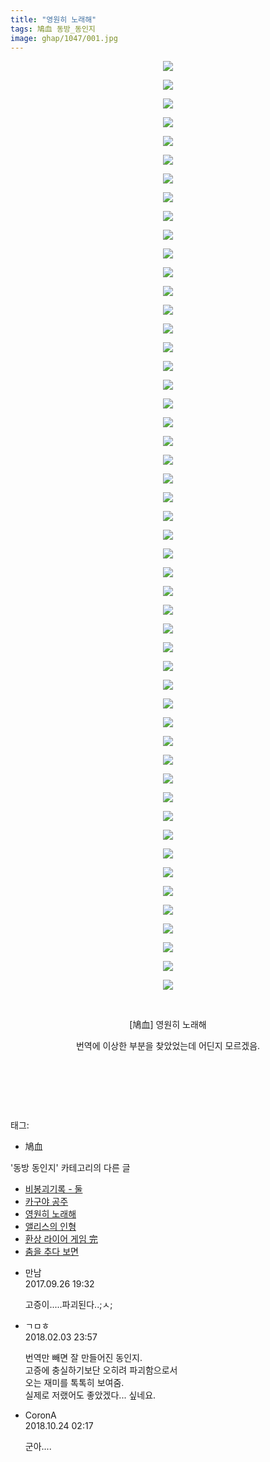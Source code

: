 ```yaml
---
title: "영원히 노래해"
tags: 鳩血 동방_동인지
image: ghap/1047/001.jpg
---
```

<div class="article">
<p style="text-align: center; clear: none; float: none;"><img src="{{ site.nasurl }}/ghap/1047/001.jpg"/></p>
<p style="text-align: center; clear: none; float: none;"><img src="{{ site.nasurl }}/ghap/1047/002.jpg"/></p>
<p style="text-align: center; clear: none; float: none;"><img src="{{ site.nasurl }}/ghap/1047/003.jpg"/></p>
<p style="text-align: center; clear: none; float: none;"><img src="{{ site.nasurl }}/ghap/1047/004.jpg"/></p>
<p style="text-align: center; clear: none; float: none;"><img src="{{ site.nasurl }}/ghap/1047/005.jpg"/></p>
<p style="text-align: center; clear: none; float: none;"><img src="{{ site.nasurl }}/ghap/1047/006.jpg"/></p>
<p style="text-align: center; clear: none; float: none;"><img src="{{ site.nasurl }}/ghap/1047/007.jpg"/></p>
<p style="text-align: center; clear: none; float: none;"><img src="{{ site.nasurl }}/ghap/1047/008.jpg"/></p>
<p style="text-align: center; clear: none; float: none;"><img src="{{ site.nasurl }}/ghap/1047/009.jpg"/></p>
<p style="text-align: center; clear: none; float: none;"><img src="{{ site.nasurl }}/ghap/1047/010.jpg"/></p>
<p style="text-align: center; clear: none; float: none;"><img src="{{ site.nasurl }}/ghap/1047/011.jpg"/></p>
<p style="text-align: center; clear: none; float: none;"><img src="{{ site.nasurl }}/ghap/1047/012.jpg"/></p>
<p style="text-align: center; clear: none; float: none;"><img src="{{ site.nasurl }}/ghap/1047/013.jpg"/></p>
<p style="text-align: center; clear: none; float: none;"><img src="{{ site.nasurl }}/ghap/1047/014.jpg"/></p>
<p style="text-align: center; clear: none; float: none;"><img src="{{ site.nasurl }}/ghap/1047/015.jpg"/></p>
<p style="text-align: center; clear: none; float: none;"><img src="{{ site.nasurl }}/ghap/1047/016.jpg"/></p>
<p style="text-align: center; clear: none; float: none;"><img src="{{ site.nasurl }}/ghap/1047/017.jpg"/></p>
<p style="text-align: center; clear: none; float: none;"><img src="{{ site.nasurl }}/ghap/1047/018.jpg"/></p>
<p style="text-align: center; clear: none; float: none;"><img src="{{ site.nasurl }}/ghap/1047/019.jpg"/></p>
<p style="text-align: center; clear: none; float: none;"><img src="{{ site.nasurl }}/ghap/1047/020.jpg"/></p>
<p style="text-align: center; clear: none; float: none;"><img src="{{ site.nasurl }}/ghap/1047/021.jpg"/></p>
<p style="text-align: center; clear: none; float: none;"><img src="{{ site.nasurl }}/ghap/1047/022.jpg"/></p>
<p style="text-align: center; clear: none; float: none;"><img src="{{ site.nasurl }}/ghap/1047/023.jpg"/></p>
<p style="text-align: center; clear: none; float: none;"><img src="{{ site.nasurl }}/ghap/1047/024.jpg"/></p>
<p style="text-align: center; clear: none; float: none;"><img src="{{ site.nasurl }}/ghap/1047/025.jpg"/></p>
<p style="text-align: center; clear: none; float: none;"><img src="{{ site.nasurl }}/ghap/1047/026.jpg"/></p>
<p style="text-align: center; clear: none; float: none;"><img src="{{ site.nasurl }}/ghap/1047/027.jpg"/></p>
<p style="text-align: center; clear: none; float: none;"><img src="{{ site.nasurl }}/ghap/1047/028.jpg"/></p>
<p style="text-align: center; clear: none; float: none;"><img src="{{ site.nasurl }}/ghap/1047/029.jpg"/></p>
<p style="text-align: center; clear: none; float: none;"><img src="{{ site.nasurl }}/ghap/1047/030.jpg"/></p>
<p style="text-align: center; clear: none; float: none;"><img src="{{ site.nasurl }}/ghap/1047/031.jpg"/></p>
<p style="text-align: center; clear: none; float: none;"><img src="{{ site.nasurl }}/ghap/1047/032.jpg"/></p>
<p style="text-align: center; clear: none; float: none;"><img src="{{ site.nasurl }}/ghap/1047/033.jpg"/></p>
<p style="text-align: center; clear: none; float: none;"><img src="{{ site.nasurl }}/ghap/1047/034.jpg"/></p>
<p style="text-align: center; clear: none; float: none;"><img src="{{ site.nasurl }}/ghap/1047/035.jpg"/></p>
<p style="text-align: center; clear: none; float: none;"><img src="{{ site.nasurl }}/ghap/1047/036.jpg"/></p>
<p style="text-align: center; clear: none; float: none;"><img src="{{ site.nasurl }}/ghap/1047/037.jpg"/></p>
<p style="text-align: center; clear: none; float: none;"><img src="{{ site.nasurl }}/ghap/1047/038.jpg"/></p>
<p style="text-align: center; clear: none; float: none;"><img src="{{ site.nasurl }}/ghap/1047/039.jpg"/></p>
<p style="text-align: center; clear: none; float: none;"><img src="{{ site.nasurl }}/ghap/1047/040.jpg"/></p>
<p style="text-align: center; clear: none; float: none;"><img src="{{ site.nasurl }}/ghap/1047/041.jpg"/></p>
<p style="text-align: center; clear: none; float: none;"><img src="{{ site.nasurl }}/ghap/1047/042.jpg"/></p>
<p style="text-align: center; clear: none; float: none;"><img src="{{ site.nasurl }}/ghap/1047/043.jpg"/></p>
<p style="text-align: center; clear: none; float: none;"><img src="{{ site.nasurl }}/ghap/1047/044.jpg"/></p>
<p style="text-align: center; clear: none; float: none;"><img src="{{ site.nasurl }}/ghap/1047/045.jpg"/></p>
<p style="text-align: center; clear: none; float: none;"><img src="{{ site.nasurl }}/ghap/1047/046.jpg"/></p>
<p style="text-align: center; clear: none; float: none;"><img src="{{ site.nasurl }}/ghap/1047/047.jpg"/></p>
<p style="text-align: center; clear: none; float: none;"><img src="{{ site.nasurl }}/ghap/1047/048.jpg"/></p>
<p style="text-align: center; clear: none; float: none;"><img src="{{ site.nasurl }}/ghap/1047/049.jpg"/></p>
<p style="text-align: center; clear: none; float: none;"><img src="{{ site.nasurl }}/ghap/1047/050.jpg"/></p>
<p style="text-align: center; clear: none; float: none;"><br/></p>
<p style="text-align: center; clear: none; float: none;">[鳩血] 영원히 노래해</p>
<p style="text-align: center; clear: none; float: none;"></p>
<p style="text-align: center; clear: none; float: none;">번역에 이상한 부분을 찾았었는데 어딘지 모르겠음.</p>
<p style="text-align: center; clear: none; float: none;"><br/></p>
<p style="text-align: center; clear: none; float: none;"><br/></p>
<p><br/></p>
</div><div class="tagTrail">
<p>태그: </p>
<ul>
<li>鳩血</li>
</ul>
</div><div class="another">
<p>'동방 동인지' 카테고리의 다른 글</p>
<ul>
<li><a href="/2016-07-24-ghap_1049">비봉괴기록 - 둘</a></li>
<li><a href="/2016-07-24-ghap_1048">카구야 공주</a></li>
<li><a href="/2016-07-24-ghap_1047">영원히 노래해</a></li>
<li><a href="/2016-07-23-ghap_1046">앨리스의 인형</a></li>
<li><a href="/2016-07-23-ghap_1044">환상 라이어 게임 完</a></li>
<li><a href="/2016-07-23-ghap_1043">춤을 추다 보면</a></li>
</ul>
</div><div class="cb_module cb_fluid">
<div class="cb_wrt cb_profile">
<div class="comment">
<ul>
<li class="cb_thumb_off" id="comment15091056">
<div class="cb_comment_area">
<div class="cb_info_area">
<div class="cb_section">
<span class="cb_nick_name">만남</span>
</div>
<div class="cb_section">
<span class="cb_date">2017.09.26 19:32 </span>
</div>
</div>
<div class="cb_dsc_comment">
<p class="cb_dsc">
											고증이.....파괴된다..;ㅅ;
										</p>
</div>
</div></li>
<li class="cb_thumb_off" id="comment15191238">
<div class="cb_comment_area">
<div class="cb_info_area">
<div class="cb_section">
<span class="cb_nick_name">ㄱㅁㅎ</span>
</div>
<div class="cb_section">
<span class="cb_date">2018.02.03 23:57 </span>
</div>
</div>
<div class="cb_dsc_comment">
<p class="cb_dsc">
											번역만 빼면 잘 만들어진 동인지.<br/>
고증에 충실하기보단 오히려 파괴함으로서<br/>
오는 재미를 톡톡히 보여줌.<br/>
실제로 저랬어도 좋았겠다... 싶네요.
										</p>
</div>
</div></li>
<li class="cb_thumb_off" id="comment15361058">
<div class="cb_comment_area">
<div class="cb_info_area">
<div class="cb_section">
<span class="cb_nick_name">CoronA</span>
</div>
<div class="cb_section">
<span class="cb_date">2018.10.24 02:17 </span>
</div>
</div>
<div class="cb_dsc_comment">
<p class="cb_dsc">
											군아....
										</p>
</div>
</div></li>
</ul>
</div>
</div><!-- commentList close -->
</div>